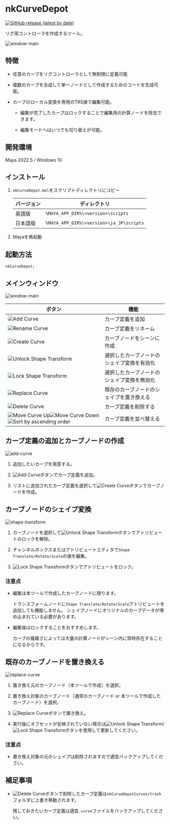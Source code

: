 # nkCurveDepot

[![GitHub release (latest by date)](https://img.shields.io/github/v/release/imaoki/nkCurveDepot)](https://github.com/imaoki/nkCurveDepot/releases/latest)

リグ用コントローラを作成するツール。

![window-main](resource/window-main.png "window-main")

## 特徴

* 任意のカーブをリグコントローラとして無制限に定義可能

* 複数のカーブを合成して単一ノードとして作成するためのコードを生成可能。

* カーブのローカル変換を専用のTRS値で編集可能。

  * 編集が完了したカーブはロックすることで編集用の計算ノードを除去できます。

  * 編集モードへはいつでも切り替えが可能。

## 開発環境

Maya 2022.5 / Windows 10

## インストール

01. `nkCurveDepot.mel`をスクリプトディレクトリにコピー

    | バージョン | ディレクトリ                             |
    | ---------- | ---------------------------------------- |
    | 英語版     | `%MAYA_APP_DIR%\<version>\scripts`       |
    | 日本語版   | `%MAYA_APP_DIR%\<version>\ja_JP\scripts` |

02. Mayaを再起動

## 起動方法

```mel
nkCurveDepot;
```

## メインウィンドウ

![window-main](resource/window-main.png "window-main")

| ボタン                                                                                                                                                                                        | 機能                                       |
| --------------------------------------------------------------------------------------------------------------------------------------------------------------------------------------------- | ------------------------------------------ |
| ![Add Curve](resource/item_add.png "Add Curve")                                                                                                                                               | カーブ定義を追加                           |
| ![Rename Curve](resource/passSetRelationEditor.png "Rename Curve")                                                                                                                            | カーブ定義をリネーム                       |
| ![Create Curve](resource/createNode.png "Create Curve")                                                                                                                                       | カーブノードをシーンに作成                 |
| ![Unlock Shape Transform](resource/unlockGeneric.png "Unlock Shape Transform")                                                                                                                | 選択したカーブノードのシェイプ変換を有効化 |
| ![Lock Shape Transform](resource/lockGeneric.png "Lock Shape Transform")                                                                                                                      | 選択したカーブノードのシェイプ変換を無効化 |
| ![Replace Curve](resource/bufferSnap.png "Replace Curve")                                                                                                                                     | 既存のカーブノードのシェイプを置き換える   |
| ![Delete Curve](resource/item_delete.png "Delete Curve")                                                                                                                                      | カーブ定義を削除する                       |
| ![Move Curve Up](resource/item_up.png "Move Curve Up")![Move Curve Down](resource/item_down.png "Move Curve Down")![Sort by ascending order](resource/sortName.png "Sort by ascending order") | カーブ定義を並べ替える                     |

## カーブ定義の追加とカーブノードの作成

![add-curve](resource/add-curve.gif "add-curve")

01. 追加したいカーブを用意する。

02. ![Add Curve](resource/item_add.png "Add Curve")ボタンでカーブ定義を追加。

03. リストに追加されたカーブ定義を選択して![Create Curve](resource/createNode.png "Create Curve")ボタンでカーブノードを作成。

## カーブノードのシェイプ変換

![shape-transform](resource/shape-transform.gif "shape-transform")

01. カーブノードを選択して![Unlock Shape Transform](resource/unlockGeneric.png "Unlock Shape Transform")ボタンでアトリビュートのロックを解除。

02. チャンネルボックスまたはアトリビュートエディタで`Shape Translate/Rotate/Scale`の値を編集。

03. ![Lock Shape Transform](resource/lockGeneric.png "Lock Shape Transform")ボタンでアトリビュートをロック。

### 注意点

* 編集は本ツールで作成したカーブノードに限ります。

  トランスフォームノードに`Shape Translate/Rotate/Scale`アトリビュートを追加しても機能しません。
  シェイプノードにオリジナルのカーブデータが埋め込まれている必要があります。

* 編集後はロックすることをおすすめします。

  カーブの複雑さによっては大量の計算ノードがシーン内に常時存在することになるからです。

## 既存のカーブノードを置き換える

![replace-curve](resource/replace-curve.gif "replace-curve")

01. 置き換え元のカーブノード（本ツールで作成）を選択。

02. 置き換え対象のカーブノード（通常のカーブノード or 本ツールで作成したカーブノード）を選択。

03. ![Replace Curve](resource/bufferSnap.png "Replace Curve")ボタンで置き換え。

04. 実行後にオフセットが反映されていない場合は![Unlock Shape Transform](resource/unlockGeneric.png "Unlock Shape Transform")/![Lock Shape Transform](resource/lockGeneric.png "Lock Shape Transform")ボタンを使用して更新してください。

### 注意点

* 置き換え対象の元のシェイプは削除されますので適宜バックアップしてください。

## 補足事項

* ![Delete Curve](resource/item_delete.png "Delete Curve")ボタンで削除したカーブ定義は`nkCurveDepotCurves/trash`フォルダに上書き移動されます。

  残しておきたいカーブ定義は適宜`.curve`ファイルをバックアップしてください。
